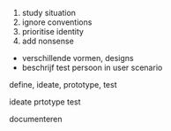 1. study situation
2. ignore conventions
3. prioritise identity
4. add nonsense

- verschillende vormen, designs
- beschrijf test persoon in user scenario

define, ideate, prototype, test

ideate
prtotype
test

documenteren
